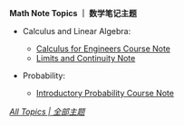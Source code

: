 **Math Note Topics ｜ 数学笔记主题**

* Calculus and Linear Algebra:

  * [Calculus for Engineers Course Note](https://ultrafish.cn/2022/04/28/calculus-for-engineers-course-note/)
  * [Limits and Continuity Note](https://ultrafish.cn/2021/12/14/limits-continuity-note/)

* Probability:

  * [Introductory Probability Course Note](https://ultrafish.cn/2021/12/12/introductory-probability-course-note/)


[*All Topics | 全部主题*](https://ultrafish.cn/topics/#/)